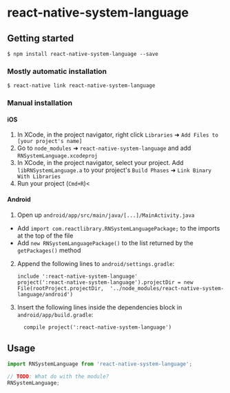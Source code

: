 
# react-native-system-language

## Getting started

`$ npm install react-native-system-language --save`

### Mostly automatic installation

`$ react-native link react-native-system-language`

### Manual installation


#### iOS

1. In XCode, in the project navigator, right click `Libraries` ➜ `Add Files to [your project's name]`
2. Go to `node_modules` ➜ `react-native-system-language` and add `RNSystemLanguage.xcodeproj`
3. In XCode, in the project navigator, select your project. Add `libRNSystemLanguage.a` to your project's `Build Phases` ➜ `Link Binary With Libraries`
4. Run your project (`Cmd+R`)<

#### Android

1. Open up `android/app/src/main/java/[...]/MainActivity.java`
  - Add `import com.reactlibrary.RNSystemLanguagePackage;` to the imports at the top of the file
  - Add `new RNSystemLanguagePackage()` to the list returned by the `getPackages()` method
2. Append the following lines to `android/settings.gradle`:
  	```
  	include ':react-native-system-language'
  	project(':react-native-system-language').projectDir = new File(rootProject.projectDir, 	'../node_modules/react-native-system-language/android')
  	```
3. Insert the following lines inside the dependencies block in `android/app/build.gradle`:
  	```
      compile project(':react-native-system-language')
  	```


## Usage
```javascript
import RNSystemLanguage from 'react-native-system-language';

// TODO: What do with the module?
RNSystemLanguage;
```
  